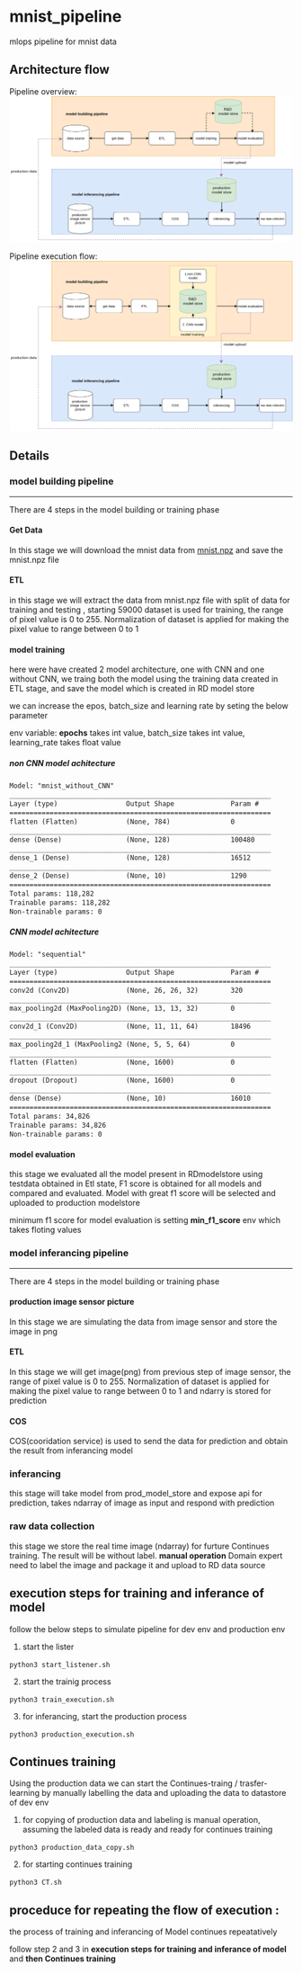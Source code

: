 # mnist_pipeline
mlops pipeline for mnist data

Architecture flow
-----------
Pipeline overview: 
![alt text](https://raw.githubusercontent.com/poornachandratejasvi/mnist_pipeline/main/picture/mnist-overall.png "pipeline overviw")

Pipeline execution flow: 
![alt text](https://raw.githubusercontent.com/poornachandratejasvi/mnist_pipeline/main/picture/mnist-detailed.png "execution flow")


Details
-----------
### model building pipeline
-----------

There are 4 steps in the model building or training phase

#### Get Data
In this stage we will download the mnist data from [mnist.npz](https://storage.googleapis.com/tensorflow/tf-keras-datasets/mnist.npz) and save the mnist.npz file

#### ETL

in this stage we will extract the data from mnist.npz file with split of data for training and testing , starting 59000 dataset is used for training, the range of pixel value is 0 to 255. Normalization of dataset is applied for making the pixel value to range between 0 to 1

#### model training

here were have created 2 model architecture, one with CNN and one without CNN, we traing both the model using the training data created in ETL stage, and save the model which is created in RD model store

we can increase the epos, batch_size and learning rate by seting the below parameter

env variable: **epochs** takes int value, batch_size takes int value, learning_rate takes float value

##### non CNN model achitecture

```
Model: "mnist_without_CNN"
_________________________________________________________________
Layer (type)                 Output Shape              Param #   
=================================================================
flatten (Flatten)            (None, 784)               0         
_________________________________________________________________
dense (Dense)                (None, 128)               100480    
_________________________________________________________________
dense_1 (Dense)              (None, 128)               16512     
_________________________________________________________________
dense_2 (Dense)              (None, 10)                1290      
=================================================================
Total params: 118,282
Trainable params: 118,282
Non-trainable params: 0
```

##### CNN model achitecture

```
Model: "sequential"
_________________________________________________________________
Layer (type)                 Output Shape              Param #   
=================================================================
conv2d (Conv2D)              (None, 26, 26, 32)        320       
_________________________________________________________________
max_pooling2d (MaxPooling2D) (None, 13, 13, 32)        0         
_________________________________________________________________
conv2d_1 (Conv2D)            (None, 11, 11, 64)        18496     
_________________________________________________________________
max_pooling2d_1 (MaxPooling2 (None, 5, 5, 64)          0         
_________________________________________________________________
flatten (Flatten)            (None, 1600)              0         
_________________________________________________________________
dropout (Dropout)            (None, 1600)              0         
_________________________________________________________________
dense (Dense)                (None, 10)                16010     
=================================================================
Total params: 34,826
Trainable params: 34,826
Non-trainable params: 0

```
#### model evaluation

this stage we evaluated all the model present in RDmodelstore using testdata obtained in Etl state, F1 score is obtained for all models and compared and evaluated. Model with great f1 score will be selected and uploaded to production modelstore

minimum f1 score for model evaluation is setting **min_f1_score** env which takes floting values


### model inferancing pipeline
-----------

There are 4 steps in the model building or training phase



#### production image sensor picture
In this stage we are simulating the data from image sensor and store the image in png

#### ETL

In this stage we will get image(png) from previous step of image sensor, the range of pixel value is 0 to 255. Normalization of dataset is applied for making the pixel value to range between 0 to 1 and ndarry is stored for prediction

#### COS

COS(cooridation service) is used to send the data for prediction and obtain the result from inferancing model

### inferancing 

this stage will take model from prod_model_store and expose api for prediction, takes ndarray of image as input and respond with prediction 

### raw data collection

this stage we store the real time image (ndarray) for furture Continues training. The result will be without label. **manual operation** Domain expert need to label the image and package it and upload to RD data source




execution steps for training and inferance of model
-----------

follow the below steps to simulate pipeline for dev env and production env
1. start the lister
  
  ```python3 start_listener.sh```
  
2. start the trainig process
  
  ```python3 train_execution.sh```
  
3. for inferancing, start the production process
  
  ```python3 production_execution.sh```


  

Continues training
-----------
Using the production data we can start the Continues-traing / trasfer-learning by manually labelling the data and uploading the data to datastore of dev env

1. for copying of production data and labeling is manual operation, assuming the labeled data is ready and ready for continues training

  ```python3 production_data_copy.sh``` 

2. for starting continues training

  ```python3 CT.sh```


proceduce for repeating the flow of execution : 
-----------
the process of training and inferancing of Model continues repeatatively 

follow step 2 and 3 in **execution steps for training and inferance of model** and **then Continues training**


  

